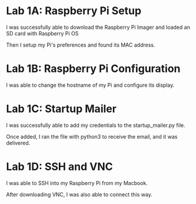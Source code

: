 # Lab 1A: Raspberry Pi Setup

I was successfully able to download the Raspberry Pi Imager and loaded an SD card with Raspberry Pi OS

Then I setup my Pi's preferences and found its MAC address.

# Lab 1B: Raspberry Pi Configuration

I was able to change the hostname of my Pi and configure its display.

# Lab 1C: Startup Mailer

I was successfully able to add my credentials to the startup_mailer.py file.

Once added, I ran the file with python3 to receive the email, and it was delivered.

# Lab 1D: SSH and VNC

I was able to SSH into my Raspberry Pi from my Macbook.

After downloading VNC, I was also able to connect this way.
